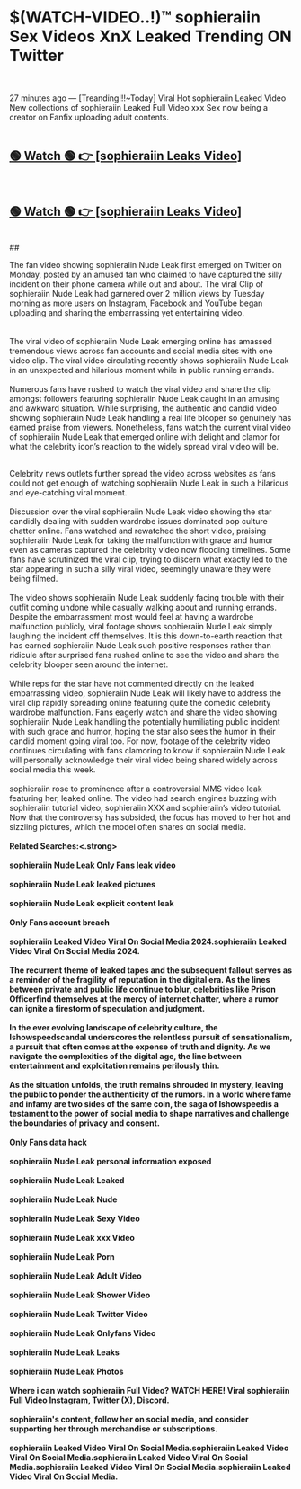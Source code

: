 

# $(WATCH-VIDEO..!)™ sophieraiin Sex Videos XnX Leaked Trending ON Twitter<br>
<br>

27 minutes ago — [Treanding!!!~Today] Viral Hot sophieraiin Leaked Video New collections of sophieraiin Leaked Full Video xxx Sex now being a creator on Fanfix uploading adult contents.
<br>
 <br>

##  <a href="https://clipsfans.site/?title=sophieraiin&ref=git">🟢 Watch 🟢 👉 [sophieraiin Leaks Video]</a><br>
  <br>

##  <a href="https://clipsfans.site/?title=sophieraiin&ref=git">🟢 Watch 🟢 👉 [sophieraiin Leaks Video]</a><br>
  <br>
  ##
  <br>

The fan video showing sophieraiin Nude Leak first emerged on Twitter on Monday, posted by an amused fan who claimed to have captured the silly incident on their phone camera while out and about. The viral Clip of sophieraiin Nude Leak had garnered over 2 million views by Tuesday morning as more users on Instagram, Facebook and YouTube began uploading and sharing the embarrassing yet entertaining video.
<br><br>
  <br>
The viral video of sophieraiin Nude Leak emerging online has amassed tremendous views across fan accounts and social media sites with one video clip. The viral video circulating recently shows sophieraiin Nude Leak in an unexpected and hilarious moment while in public running errands.
<br><br>
Numerous fans have rushed to watch the viral video and share the clip amongst followers featuring sophieraiin Nude Leak caught in an amusing and awkward situation. While surprising, the authentic and candid video showing sophieraiin Nude Leak handling a real life blooper so genuinely has earned praise from viewers. Nonetheless, fans watch the current viral video of sophieraiin Nude Leak that emerged online with delight and clamor for what the celebrity icon’s reaction to the widely spread viral video will be.
<br><br>

Celebrity news outlets further spread the video across websites as fans could not get enough of watching sophieraiin Nude Leak in such a hilarious and eye-catching viral moment.
<br><br>
Discussion over the viral sophieraiin Nude Leak video showing the star candidly dealing with sudden wardrobe issues dominated pop culture chatter online. Fans watched and rewatched the short video, praising sophieraiin Nude Leak for taking the malfunction with grace and humor even as cameras captured the celebrity video now flooding timelines. Some fans have scrutinized the viral clip, trying to discern what exactly led to the star appearing in such a silly viral video, seemingly unaware they were being filmed.
<br><br>
The video shows sophieraiin Nude Leak suddenly facing trouble with their outfit coming undone while casually walking about and running errands. Despite the embarrassment most would feel at having a wardrobe malfunction publicly, viral footage shows sophieraiin Nude Leak simply laughing the incident off themselves. It is this down-to-earth reaction that has earned sophieraiin Nude Leak such positive responses rather than ridicule after surprised fans rushed online to see the video and share the celebrity blooper seen around the internet.
<br><br>
While reps for the star have not commented directly on the leaked embarrassing video, sophieraiin Nude Leak will likely have to address the viral clip rapidly spreading online featuring quite the comedic celebrity wardrobe malfunction. Fans eagerly watch and share the video showing sophieraiin Nude Leak handling the potentially humiliating public incident with such grace and humor, hoping the star also sees the humor in their candid moment going viral too. For now, footage of the celebrity video continues circulating with fans clamoring to know if sophieraiin Nude Leak will personally acknowledge their viral video being shared widely across social media this week.
<br><br>
sophieraiin rose to prominence after a controversial MMS video leak featuring her, leaked online. The video had search engines buzzing with sophieraiin tutorial video, sophieraiin XXX and sophieraiin’s video tutorial. Now that the controversy has subsided, the focus has moved to her hot and sizzling pictures, which the model often shares on social media.
<br><br>
<strong>Related Searches:<.strong>
<br><br>
sophieraiin Nude Leak Only Fans leak video
<br><br>
sophieraiin Nude Leak leaked pictures
<br><br>
sophieraiin Nude Leak explicit content leak
<br><br>
Only Fans account breach
<br><br>
sophieraiin Leaked Video Viral On Social Media 2024.sophieraiin Leaked Video Viral On Social Media 2024.
<br><br>
The recurrent theme of leaked tapes and the subsequent fallout serves as a reminder of the fragility of reputation in the digital era. As the lines between private and public life continue to blur, celebrities like Prison Officerfind themselves at the mercy of internet chatter, where a rumor can ignite a firestorm of speculation and judgment.
<br><br>
In the ever evolving landscape of celebrity culture, the Ishowspeedscandal underscores the relentless pursuit of sensationalism, a pursuit that often comes at the expense of truth and dignity. As we navigate the complexities of the digital age, the line between entertainment and exploitation remains perilously thin.
<br><br>
As the situation unfolds, the truth remains shrouded in mystery, leaving the public to ponder the authenticity of the rumors. In a world where fame and infamy are two sides of the same coin, the saga of Ishowspeedis a testament to the power of social media to shape narratives and challenge the boundaries of privacy and consent.
<br><br>
Only Fans data hack
<br><br>
sophieraiin Nude Leak personal information exposed
<br><br>
sophieraiin Nude Leak Leaked
<br><br>
sophieraiin Nude Leak Nude
<br><br>
sophieraiin Nude Leak Sexy Video
<br><br>
sophieraiin Nude Leak xxx Video
<br><br>
sophieraiin Nude Leak Porn
<br><br>
sophieraiin Nude Leak Adult Video
<br><br>
sophieraiin Nude Leak Shower Video
<br><br>
sophieraiin Nude Leak Twitter Video
<br><br>
sophieraiin Nude Leak Onlyfans Video
<br><br>
sophieraiin Nude Leak Leaks
<br><br>
sophieraiin Nude Leak Photos
<br><br>
Where i can watch sophieraiin Full Video? WATCH HERE! Viral sophieraiin Full Video Instagram, Twitter (X), Discord.
<br><br>
sophieraiin's content, follow her on social media, and consider supporting her through merchandise or subscriptions.
<br><br>
sophieraiin Leaked Video Viral On Social Media.sophieraiin Leaked Video Viral On Social Media.sophieraiin Leaked Video Viral On Social Media.sophieraiin Leaked Video Viral On Social Media.sophieraiin Leaked Video Viral On Social Media.
